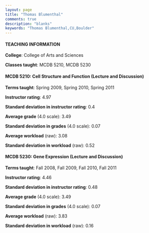 ```yaml
---
layout: page
title: "Thomas Blumenthal" 
comments: true
description: "blanks"
keywords: "Thomas Blumenthal,CU,Boulder"
---
```

<head>
<script src="https://ajax.googleapis.com/ajax/libs/jquery/2.1.3/jquery.min.js"></script>
<script src="https://dl.dropboxusercontent.com/s/pc42nxpaw1ea4o9/highcharts.js?dl=0"></script>
<!-- <script src="../assets/js/highcharts.js"></script> -->
<style type="text/css">@font-face {
	font-family: "Bebas Neue";
	src: url(https://www.filehosting.org/file/details/544349/BebasNeue Regular.otf) format("opentype");
	}
	h1.Bebas { 
		font-family: "Bebas Neue", Verdana, Tahoma;
	}
</style>
</head>
	   
#### TEACHING INFORMATION

**College**: College of Arts and Sciences

**Classes taught**: MCDB 5210, MCDB 5230

#### MCDB 5210: Cell Structure and Function (Lecture and Discussion)

**Terms taught**: Spring 2009, Spring 2010, Spring 2011

**Instructor rating**: 4.97

**Standard deviation in instructor rating**: 0.4

**Average grade** (4.0 scale): 3.49

**Standard deviation in grades** (4.0 scale): 0.07

**Average workload** (raw): 3.08

**Standard deviation in workload** (raw): 0.52

#### MCDB 5230: Gene Expression (Lecture and Discussion)

**Terms taught**: Fall 2008, Fall 2009, Fall 2010, Fall 2011

**Instructor rating**: 4.46

**Standard deviation in instructor rating**: 0.48

**Average grade** (4.0 scale): 3.49

**Standard deviation in grades** (4.0 scale): 0.07

**Average workload** (raw): 3.83

**Standard deviation in workload** (raw): 0.16

